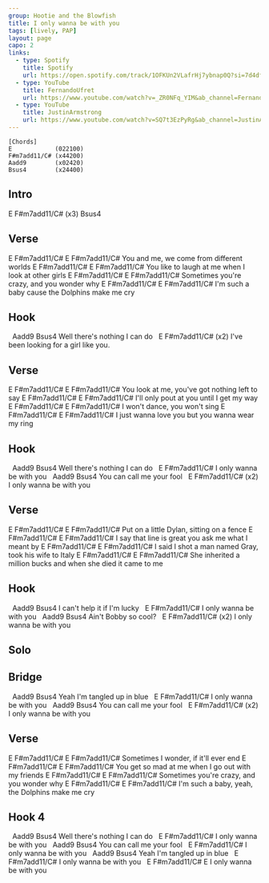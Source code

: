 ```yaml
---
group: Hootie and the Blowfish
title: I only wanna be with you
tags: [lively, PAP]
layout: page
capo: 2
links: 
  - type: Spotify
    title: Spotify
    url: https://open.spotify.com/track/1OFKUn2VLafrHj7ybnap0Q?si=7d4df686e9e3479f
  - type: YouTube
    title: FernandoUfret
    url: https://www.youtube.com/watch?v=_ZR0NFq_YIM&ab_channel=FernandoUfret
  - type: YouTube
    title: JustinArmstrong
    url: https://www.youtube.com/watch?v=SQ7t3EzPyRg&ab_channel=JustinArmstrong
---
```


```chordpro
[Chords]
E            (022100)
F#m7add11/C# (x44200)
Aadd9        (x02420)
Bsus4        (x24400)
```

## Intro

E       F#m7add11/C#  (x3)   Bsus4

## Verse

E       F#m7add11/C#   E                   F#m7add11/C#
You and me,      we come from different worlds
E           F#m7add11/C#          E             F#m7add11/C#
You like to laugh at me when I look at other girls
E                F#m7add11/C#  E                F#m7add11/C#
Sometimes you're crazy,       and you wonder why
E          F#m7add11/C#      E                F#m7add11/C#
I'm such a baby cause the Dolphins make me cry

## Hook

&nbsp;            Aadd9              Bsus4
Well there's nothing I can do
&nbsp;                                       E      F#m7add11/C#  (x2)
I've been looking for a girl like you.

## Verse

E           F#m7add11/C#           E               F#m7add11/C#
You look at me,      you've got nothing left to say
E         F#m7add11/C#    E             F#m7add11/C#
I'll only pout at you until I get my way
E       F#m7add11/C#  E            F#m7add11/C#
I won't dance,        you won't sing
E            F#m7add11/C#        E             F#m7add11/C#
I just wanna love you but you wanna wear my ring

## Hook

&nbsp;            Aadd9              Bsus4
Well there's nothing I can do
&nbsp;                               E      F#m7add11/C#
I only wanna be with you
&nbsp;       Aadd9              Bsus4
You can call me your fool
&nbsp;                               E      F#m7add11/C#  (x2)
I only wanna be with you

## Verse
E               F#m7add11/C#  E            F#m7add11/C#
Put on a little Dylan,     sitting on a fence
E          F#m7add11/C#         E             F#m7add11/C#
I say that line is great you ask me what I meant by
E               F#m7add11/C#        E                 F#m7add11/C#
I said I shot a man named Gray,   took his wife to Italy
E               F#m7add11/C#         E                F#m7add11/C#
She inherited a million bucks and when she died it came to me

## Hook

&nbsp;       Aadd9                 Bsus4
I can't help it if I'm lucky
&nbsp;                               E      F#m7add11/C#
I only wanna be with you
&nbsp;      Aadd9              Bsus4
Ain't Bobby so cool?
&nbsp;                               E      F#m7add11/C#  (x2)
I only wanna be with you

## Solo

## Bridge

&nbsp;        Aadd9               Bsus4
Yeah I'm tangled up in blue
&nbsp;                               E      F#m7add11/C#
I only wanna be with you
&nbsp;       Aadd9              Bsus4
You can call me your fool
&nbsp;                               E      F#m7add11/C#  (x2)
I only wanna be with you

## Verse

E           F#m7add11/C#   E          F#m7add11/C#
Sometimes I wonder,  if it'll ever end
E          F#m7add11/C#        E              F#m7add11/C#
You get so mad at me when I go out with my friends
E                F#m7add11/C#  E               F#m7add11/C#
Sometimes you're crazy,      and you wonder why
E          F#m7add11/C#       E                F#m7add11/C#
I'm such a baby, yeah, the Dolphins make me cry

## Hook 4

&nbsp;            Aadd9              Bsus4
Well there's nothing I can do
&nbsp;                               E      F#m7add11/C#
I only wanna be with you
&nbsp;       Aadd9              Bsus4
You can call me your fool
&nbsp;                               E      F#m7add11/C#
I only wanna be with you
&nbsp;        Aadd9               Bsus4
Yeah I'm tangled up in blue
&nbsp;                               E      F#m7add11/C#
I only wanna be with you
&nbsp; E                  F#m7add11/C#     E
I only wanna be with you
